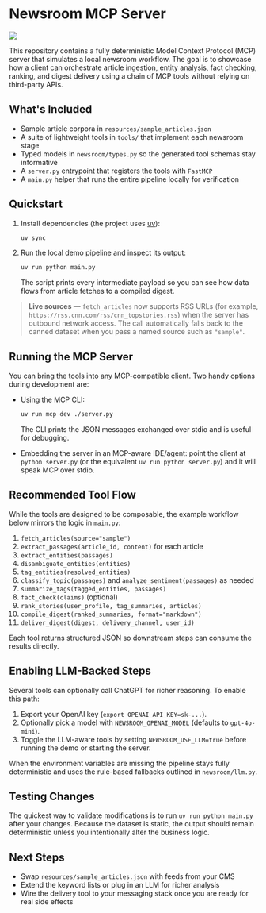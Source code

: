 # Newsroom MCP Server

![](./img/ai_news.jpg)


This repository contains a fully deterministic Model Context Protocol (MCP) server that
simulates a local newsroom workflow. The goal is to showcase how a client can orchestrate
article ingestion, entity analysis, fact checking, ranking, and digest delivery using a
chain of MCP tools without relying on third-party APIs.

## What's Included
- Sample article corpora in `resources/sample_articles.json`
- A suite of lightweight tools in `tools/` that implement each newsroom stage
- Typed models in `newsroom/types.py` so the generated tool schemas stay informative
- A `server.py` entrypoint that registers the tools with `FastMCP`
- A `main.py` helper that runs the entire pipeline locally for verification

## Quickstart
1. Install dependencies (the project uses [uv](https://github.com/astral-sh/uv)):
   ```bash
   uv sync
   ```
2. Run the local demo pipeline and inspect its output:
   ```bash
   uv run python main.py
   ```
   The script prints every intermediate payload so you can see how data flows from
   article fetches to a compiled digest.

> **Live sources** — `fetch_articles` now supports RSS URLs (for example,
> `https://rss.cnn.com/rss/cnn_topstories.rss`) when the server has outbound network
> access. The call automatically falls back to the canned dataset when you pass a
> named source such as `"sample"`.

## Running the MCP Server
You can bring the tools into any MCP-compatible client. Two handy options during
development are:

- Using the MCP CLI:
  ```bash
  uv run mcp dev ./server.py
  ```
  The CLI prints the JSON messages exchanged over stdio and is useful for debugging.

- Embedding the server in an MCP-aware IDE/agent:
  point the client at `python server.py` (or the equivalent `uv run python server.py`)
  and it will speak MCP over stdio.

## Recommended Tool Flow
While the tools are designed to be composable, the example workflow below mirrors the
logic in `main.py`:
1. `fetch_articles(source="sample")`
2. `extract_passages(article_id, content)` for each article
3. `extract_entities(passages)`
4. `disambiguate_entities(entities)`
5. `tag_entities(resolved_entities)`
6. `classify_topic(passages)` and `analyze_sentiment(passages)` as needed
7. `summarize_tags(tagged_entities, passages)`
8. `fact_check(claims)` (optional)
9. `rank_stories(user_profile, tag_summaries, articles)`
10. `compile_digest(ranked_summaries, format="markdown")`
11. `deliver_digest(digest, delivery_channel, user_id)`

Each tool returns structured JSON so downstream steps can consume the results directly.

## Enabling LLM-Backed Steps
Several tools can optionally call ChatGPT for richer reasoning. To enable this path:

1. Export your OpenAI key (`export OPENAI_API_KEY=sk-...`).
2. Optionally pick a model with `NEWSROOM_OPENAI_MODEL` (defaults to `gpt-4o-mini`).
3. Toggle the LLM-aware tools by setting `NEWSROOM_USE_LLM=true` before running the
   demo or starting the server.

When the environment variables are missing the pipeline stays fully deterministic and
uses the rule-based fallbacks outlined in `newsroom/llm.py`.

## Testing Changes
The quickest way to validate modifications is to run `uv run python main.py` after your
changes. Because the dataset is static, the output should remain deterministic unless you
intentionally alter the business logic.

## Next Steps
- Swap `resources/sample_articles.json` with feeds from your CMS
- Extend the keyword lists or plug in an LLM for richer analysis
- Wire the delivery tool to your messaging stack once you are ready for real side effects
